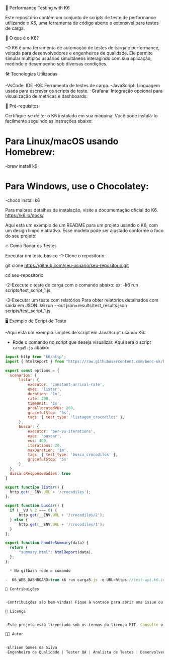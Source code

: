 🌟 Performance Testing with K6


Este repositório contém um conjunto de scripts de teste de performance utilizando o K6, uma ferramenta de código aberto e extensível para testes de carga.

🚀 O que é o K6?


-O K6 é uma ferramenta de automação de testes de carga e performance, voltada para desenvolvedores e engenheiros de qualidade. Ele permite simular múltiplos usuários simultâneos interagindo com sua aplicação, medindo o desempenho sob diversas condições.

🛠️ Tecnologias Utilizadas


-VsCode: IDE
-K6: Ferramenta de testes de carga.
-JavaScript: Linguagem usada para escrever os scripts de teste.
-Grafana: Integração opcional para visualização de métricas e dashboards.

🚧 Pré-requisitos


Certifique-se de ter o K6 instalado em sua máquina. Você pode instalá-lo facilmente seguindo as instruções abaixo:

# Para Linux/macOS usando Homebrew:
-brew install k6

# Para Windows, use o Chocolatey:
-choco install k6

Para maiores detalhes de instalação, visite a documentação oficial do K6.  https://k6.io/docs/


Aqui está um exemplo de um README para um projeto usando o K6, com um design limpo e atrativo. Esse modelo pode ser ajustado conforme o foco do seu projeto:


🔥 Como Rodar os Testes


Executar um teste básico
-1-Clone o repositório:

git clone https://github.com/seu-usuario/seu-repositorio.git

cd seu-repositorio

-2-Execute o teste de carga com o comando abaixo:
ex:
-k6 run scripts/test_script_1.js

-3-Executar um teste com relatórios
Para obter relatórios detalhados com saída em JSON: k6 run --out json=results/test_results.json scripts/test_script_1.js

🖥️ Exemplo de Script de Teste


-Aqui está um exemplo simples de script em JavaScript usando K6:

- Rode o comando no script que deseja visualizar. Aqui será o script `carga5.js` abaixo:

```javascript
import http from 'k6/http';
import { htmlReport } from "https://raw.githubusercontent.com/benc-uk/k6-reporter/main/dist/bundle.js";

export const options = {
  scenarios: {
      listar: {
          executor: 'constant-arrival-rate',
          exec: 'listar',
          duration: '1m',
          rate: 200,
          timeUnit: '1s',
          preAllocatedVUs: 200,
          gracefulStop: '5s',
          tags: { test_type: 'listagem_crocodilos' },
      },
      buscar: {
          executor: 'per-vu-iterations',
          exec: 'buscar',
          vus: 400,
          iterations: 20,
          maxDuration: '1m',
          tags: { test_type: 'busca_crocodilos' },
          gracefulStop: '5s'
      }
  },
  discardResponseBodies: true
}

export function listar() {
  http.get(__ENV.URL + '/crocodiles');
};

export function buscar() {
  if (__VU % 2 === 0) {
      http.get(__ENV.URL + '/crocodiles/2');
  } else {
      http.get(__ENV.URL + '/crocodiles/1');
  }
};

export function handleSummary(data) {
  return {
      "summary.html": htmlReport(data),
  };
};

  * No gitbash rode o comando

-  K6_WEB_DASHBOARD=true k6 run carga5.js -e URL=https://test-api.k6.io/public

🤝 Contribuições


-Contribuições são bem-vindas! Fique à vontade para abrir uma issue ou enviar um pull request.

📄 Licença


-Este projeto está licenciado sob os termos da licença MIT. Consulte o arquivo LICENSE para mais detalhes.

🧑‍💻 Autor


-Elrison Gomes da Silva
-Engenheiro de Qualidade | Tester QA | Analista de Testes | Desenvolvedor de Testes